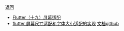 [返回](/Home)

* [Flutter（十九）屏幕适配](https://www.jianshu.com/p/f983c500d259) 
* [flutter 屏幕尺寸适配和字体大小适配的实现](https://cloud.tencent.com/developer/article/1719329) [文档github](https://github.com/OpenFlutter/flutter_ScreenUtil)


```


```